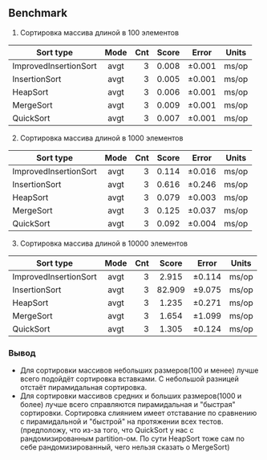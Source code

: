 ## __Benchmark__

1. Сортировка массива длиной в 100 элементов

| Sort type             | Mode | Cnt | Score | Error  | Units | 
|-----------------------|:----:|----:|:-----:|:------:|:-----:|
| ImprovedInsertionSort | avgt |   3 | 0.008 | ±0.001 | ms/op |
| InsertionSort         | avgt |   3 | 0.005 | ±0.001 | ms/op |
| HeapSort              | avgt |   3 | 0.006 | ±0.001 | ms/op |
| MergeSort             | avgt |   3 | 0.009 | ±0.001 | ms/op |
| QuickSort             | avgt |   3 | 0.007 | ±0.001 | ms/op |

2. Сортировка массива длиной в 1000 элементов

| Sort type             | Mode | Cnt | Score | Error  | Units | 
|-----------------------|:----:|----:|:-----:|:------:|:-----:|
| ImprovedInsertionSort | avgt |   3 | 0.114 | ±0.016 | ms/op |
| InsertionSort         | avgt |   3 | 0.616 | ±0.246 | ms/op |
| HeapSort              | avgt |   3 | 0.079 | ±0.003 | ms/op |
| MergeSort             | avgt |   3 | 0.125 | ±0.037 | ms/op |
| QuickSort             | avgt |   3 | 0.092 | ±0.004 | ms/op |

3. Сортировка массива длиной в 10000 элементов

| Sort type             | Mode | Cnt | Score  | Error  | Units | 
|-----------------------|:----:|----:|:------:|:------:|:-----:|
| ImprovedInsertionSort | avgt |   3 | 2.915  | ±0.114 | ms/op |
| InsertionSort         | avgt |   3 | 82.909 | ±9.075 | ms/op |
| HeapSort              | avgt |   3 | 1.235  | ±0.271 | ms/op |
| MergeSort             | avgt |   3 | 1.654  | ±1.099 | ms/op |
| QuickSort             | avgt |   3 | 1.305  | ±0.124 | ms/op |

### Вывод
* Для сортировки массивов небольших размеров(100 и менее) лучше всего подойдёт сортировка вставками. 
С небольшой разницей отстаёт пирамидальная сортировка.
* Для сортировки массивов средних и больших размеров(1000 и более) лучше всего справляются пирамидальная и 
"быстрая" сортировки. Сортировка слиянием имеет отставание по сравнению с пирамидальной и "быстрой" на протяжении
всех тестов. (предположу, что из-за того, что QuickSort у нас с рандомизированным partition-ом.
По сути HeapSort тоже сам по себе рандомизированный, чего нельзя сказать о MergeSort)